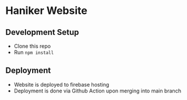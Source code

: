 # Haniker Website

## Development Setup
- Clone this repo
- Run `npm install`

## Deployment
- Website is deployed to firebase hosting
- Deployment is done via Github Action upon merging into main branch
